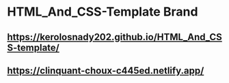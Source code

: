 # HTML_And_CSS-Template Brand
## https://kerolosnady202.github.io/HTML_And_CSS-template/
## https://clinquant-choux-c445ed.netlify.app/
